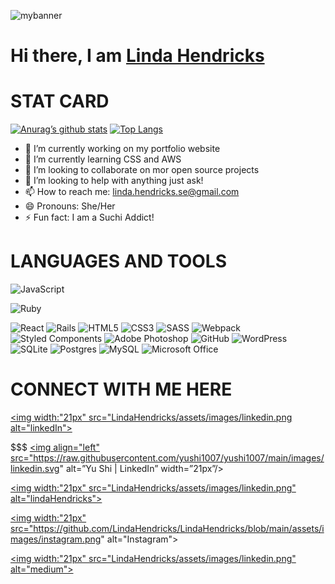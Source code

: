 
<p align=”center”>
<img src="https://user-images.githubusercontent.com/75175916/125659110-0f3c796c-a675-4880-983a-cec3de7da8ab.jpg" alt="mybanner">
<h1>Hi there, I am <a href="https://linda-hendricks.com/" target="_blank" rel="noreferrer">Linda Hendricks</a></h1>
</p>

<h1>STAT CARD</h1>

[![Anurag’s github stats](https://github-readme-stats.vercel.app/api?username=LindaHendricks)](https://github.com/LindaHendricks)
[![Top Langs](https://github-readme-stats.vercel.app/api/top-langs/?username=LindaHendricks&layout=compact)](https://github.com/LindaHendricks)

- 🔭 I’m currently working on my portfolio website
- 🌱 I’m currently learning CSS and AWS
- 👯 I’m looking to collaborate on mor open source projects 
- 💬 I’m looking to help with anything just ask!
- 📫 How to reach me: linda.hendricks.se@gmail.com
- 😄 Pronouns: She/Her
- ⚡ Fun fact: I am a Suchi Addict!

<h1>LANGUAGES AND TOOLS</h1>

<span><img alt="JavaScript" src="https://img.shields.io/badge/javascript-%23323330.svg?style=for-the-badge&logo=javascript&logoColor=%23F7DF1E"/></span>

<span><img alt="Ruby" src="https://img.shields.io/badge/ruby-%23CC342D.svg?style=for-the-badge&logo=ruby&logoColor=white"/></span>


<img alt="React" src="https://img.shields.io/badge/react-%2320232a.svg?style=for-the-badge&logo=react&logoColor=%2361DAFB"/>

<img alt="Rails" src="https://img.shields.io/badge/rails-%23CC0000.svg?style=for-the-badge&logo=ruby-on-rails&logoColor=white"/>


<img alt="HTML5" src="https://img.shields.io/badge/html5-%23E34F26.svg?style=for-the-badge&logo=html5&logoColor=white"/>

<img alt="CSS3" src="https://img.shields.io/badge/css3-%231572B6.svg?style=for-the-badge&logo=css3&logoColor=white"/>

<img alt="SASS" src="https://img.shields.io/badge/SASS-hotpink.svg?style=for-the-badge&logo=SASS&logoColor=white"/>

<img alt="Webpack" src="https://img.shields.io/badge/webpack-%238DD6F9.svg?style=for-the-badge&logo=webpack&logoColor=black" />

<img alt="Styled Components" src="https://img.shields.io/badge/styled--components-DB7093?style=for-the-badge&logo=styled-components&logoColor=white"/>

<img alt="Adobe Photoshop" src="https://img.shields.io/badge/adobephotoshop-%2331A8FF.svg?style=for-the-badge&logo=adobephotoshop&logoColor=white"/>

<img alt="GitHub" src="https://img.shields.io/badge/github-%23121011.svg?style=for-the-badge&logo=github&logoColor=white"/>

<img alt="WordPress" src="https://img.shields.io/badge/WordPress-%23117AC9.svg?style=for-the-badge&logo=WordPress&logoColor=white"/>

<img alt="SQLite" src ="https://img.shields.io/badge/sqlite-%2307405e.svg?style=for-the-badge&logo=sqlite&logoColor=white"/>

<img alt="Postgres" src ="https://img.shields.io/badge/postgres-%23316192.svg?style=for-the-badge&logo=postgresql&logoColor=white"/>

<img alt="MySQL" src="https://img.shields.io/badge/mysql-%2300f.svg?style=for-the-badge&logo=mysql&logoColor=white"/>

<img alt="Microsoft Office" src="https://img.shields.io/badge/Microsoft_Office-D83B01?style=for-the-badge&logo=microsoft-office&logoColor=white" />

<h1>CONNECT WITH ME HERE </h1>

<a href="https://www.linkedin.com/in/linda-hendricks-698a3b3a/" target="_blank" rel="noreferrer"><img width:"21px" src="LindaHendricks/assets/images/linkedin.png alt="linkedIn"></a>

$$$ <a href="https://www.linkedin.com/in/yushi95/"><img align="left" src="https://raw.githubusercontent.com/yushi1007/yushi1007/main/images/linkedin.svg" alt=”Yu Shi | LinkedIn” width=”21px”/></a>

<a href="https://www.linkedin.com/in/linda-hendricks-698a3b3a/" target="_blank" rel="noreferrer"><img width:"21px" src="LindaHendricks/assets/images/linkedin.png" alt="lindaHendricks"></a>

<a href="https://www.instagram.com/lindahendricksofficial/" target="_blank" rel="noreferrer"><img width:"21px" src="https://github.com/LindaHendricks/LindaHendricks/blob/main/assets/images/instagram.png" alt="Instagram"></a>

<a href="https://www.linkedin.com/in/linda-hendricks-698a3b3a/" target="_blank" rel="noreferrer"><img width:"21px" src="LindaHendricks/assets/images/linkedin.png" alt="medium"></a>



